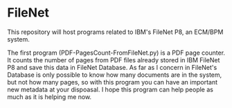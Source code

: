 # FileNet
This repository will host programs related to IBM's FileNet P8, an ECM/BPM system.

The first program (PDF-PagesCount-FromFileNet.py) is a PDF page counter. It counts the number of pages from PDF files already 
stored in IBM FileNet P8 and save this data in FileNet Database. As far as I concern in FileNet's Database is only possible to 
know how many documents are in the system, but not how many pages, so with this program you can have an important new metadata
at your dispoasal.
I hope this program can help people as much as it is helping me now.

